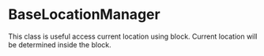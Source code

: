 # BaseLocationManager
This class is useful access current location using block. Current location will be determined inside the block.
